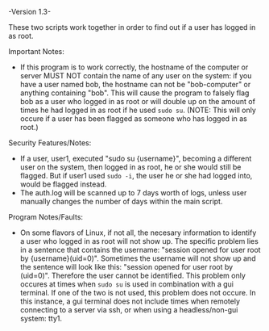 -Version 1.3-

These two scripts work together in order to find out if a user has logged in as root.

Important Notes:
- If this program is to work correctly, the hostname of the computer or server MUST NOT contain the name of any user on the system: if you have a user named bob, the hostname can not be "bob-computer" or anything containing "bob". This will cause the program to falsely flag bob as a user who logged in as root or will double up on the amount of times he had logged in as root if he used `sudo su`. (NOTE: This will only occure if a user has been flagged as someone who has logged in as root.)


Security Features/Notes:
- If a user, user1, executed "sudo su {username}", becoming a different user on the system, then logged in as root, he or she would still be flagged. But if user1 used `sudo -i`, the user he or she had logged into, would be flagged instead.
- The auth.log will be scanned up to 7 days worth of logs, unless user manually changes the number of days within the main script.

Program Notes/Faults:
- On some flavors of Linux, if not all, the necesary information to identify a user who logged in as root will not show up. The specific problem lies in a sentence that contains the username: "session opened for user root by {username}(uid=0)". Sometimes the username will not show up and the sentence will look like this: "session opened for user root by (uid=0)". Therefore the user cannot be identified. This problem only occures at times when `sudo su` is used in combination with a gui terminal. If one of the two is not used, this problem does not occure. In this instance, a gui terminal does not include times when remotely connecting to a server via ssh, or when using a headless/non-gui system: tty1.
